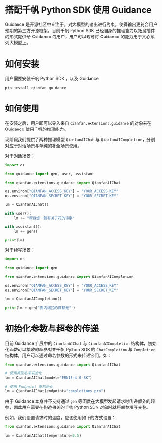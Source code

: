 # 搭配千帆 Python SDK 使用 Guidance

Guidance 是开源社区中专注于，对大模型的输出进行约束，使得输出更符合用户预期的第三方开源框架。目前千帆 Python SDK 已经自身的推理能力以拓展插件的形式提供给 Guidance 的用户，用户可以现可将 Guidance 的能力用于文心系列大模型上。

# 如何安装

用户需要安装千帆 Python SDK ，以及 Guidance

```shell
pip install qianfan guidance
```

# 如何使用

在安装之后，用户即可以导入来自 `qianfan.extensions.guidance` 的对象来在 Guidance 使用千帆的推理能力。

现阶段我们提供了两种推理模型 `QianfanAIChat` 与 `QianfanAICompletion`，分别对应于对话场景与单纯的补全场景使用。

对于对话场景：

```python
import os

from guidance import gen, user, assistant

from qianfan.extensions.guidance import QianfanAIChat

os.environ["QIANFAN_ACCESS_KEY"] = "YOUR_ACCESS_KEY"
os.environ["QIANFAN_SECRET_KEY"] = "YOUR_SECRET_KEY"

lm = QianfanAIChat()

with user():
    lm += "帮我想一首有关于花的诗歌"

with assistant():
    lm += gen()

print(lm)
```

对于续写场景：

```python
import os

from guidance import gen

from qianfan.extensions.guidance import QianfanAICompletion

os.environ["QIANFAN_ACCESS_KEY"] = "YOUR_ACCESS_KEY"
os.environ["QIANFAN_SECRET_KEY"] = "YOUR_SECRET_KEY"

lm = QianfanAICompletion()

print(lm + gen("委内瑞拉的首都是"))
```

# 初始化参数与超参的传递

目前 Guidance 扩展中的 `QianfanAIChat` 与 `QianfanAICompletion` 结构体，初始化函数可以接收的超参对齐千帆 Python SDK 的 `ChatCompletion` 与 `Completion` 结构体。用户可以通过命名参数的形式来传递它们。如：

```python
from qianfan.extensions.guidance import QianfanAIChat

# 使用模型名来初始化
lm = QianfanAIChat(model="ERNIE-4.0-8K")

# 使用 Endpoint 来初始化
lm = QianfanAIChat(endpoint="completions_pro")
```

由于 Guidance 本身并不支持通过 `gen` 等函数在大模型发起请求时传递额外的超参，因此用户需要在构造相关的千帆 Python SDK 对象时就将超参填写完整。

例如，我们设置请求时的温度，应该使用如下的方式设置：

```python
from qianfan.extensions.guidance import QianfanAIChat

lm = QianfanAIChat(temperature=0.5)
```